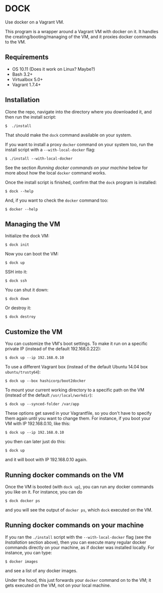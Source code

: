 DOCK
====

Use docker on a Vagrant VM.

This program is a wrapper around a Vagrant VM with docker on it. It
handles the creating/booting/managing of the VM, and it proxies docker 
commands to the VM.


Requirements
------------

* OS 10.11 (Does it work on Linux? Maybe?)
* Bash 3.2+
* Virtualbox 5.0+
* Vagrant 1.7.4+


Installation
------------

Clone the repo, navigate into the directory where you downloaded it,
and then run the install script:

    $  ./install 

That should make the `dock` command available on your system.

If you want to install a proxy `docker` command on your system too,
run the install script with a `--with-local-docker` flag:

    $ ./install --with-local-docker

See the section *Running docker commands on your machine* below for more
about how the local `docker` command works.

Once the install script is finished, confirm that the `dock` program 
is installed:

    $ dock --help

And, if you want to check the `docker` command too:

    $ docker --help 


Managing the VM
---------------

Initialize the dock VM:

    $ dock init

Now you can boot the VM:

    $ dock up

SSH into it:

    $ dock ssh

You can shut it down:

    $ dock down

Or destroy it:

    $ dock destroy


Customize the VM
----------------

You can customize the VM's boot settings. To make it run on a 
specific private IP (instead of the default 192.168.0.222):

    $ dock up --ip 192.168.0.10

To use a different Vagrant box (instead of the default 
Ubuntu 14.04 box `ubuntu/trusty64`):

    $ dock up --box hashicorp/boot2docker

To mount your current working directory to a specific path 
on the VM (instead of the default `/usr/local/workdir`):

    $ dock up --synced-folder /var/app

These options get saved in your Vagrantfile, so you don't have to specify 
them again until you want to change them. For instance, if you boot 
your VM with IP 192.168.0.10, like this:

    $ dock up --ip 192.168.0.10

you then can later just do this:

    $ dock up

and it will boot with IP 192.168.0.10 again.


Running docker commands on the VM
---------------------------------

Once the VM is booted (with `dock up`), you can run any docker commands
you like on it. For instance, you can do

    $ dock docker ps

and you will see the output of `docker ps`, which `dock` executed on
the VM.


Running docker commands on your machine
---------------------------------------

If you ran the `./install` script with the `--with-local-docker` flag 
(see the *Installation* section above), then you can execute many
regular docker commands directly on your machine, as if docker was
installed locally. For instance, you can type:

    $ docker images

and see a list of any docker images. 

Under the hood, this just forwards your `docker` command on to the VM; 
it gets executed on the VM, not on your local machine.
